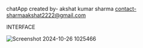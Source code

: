 chatApp created by- akshat kumar sharma 
contact-sharmaakshat2222@gmail.com



INTERFACE

![Screenshot 2024-10-26 1025466](https://github.com/user-attachments/assets/daf0c011-3ca8-40a8-af3a-d43adfe99b29)

